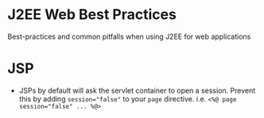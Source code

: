 J2EE Web Best Practices
=======================

Best-practices and common pitfalls when using J2EE for web applications

JSP
===
* JSPs by default will ask the servlet container to open a session. Prevent this by adding `session="false"` to your `page` directive. i.e. `<%@ page session="false" ... %@>`
